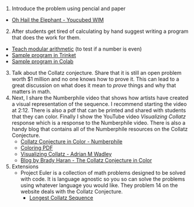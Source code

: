 1. Introduce the problem using pencial and paper
  - [Oh Hail the Elephant - Youcubed WIM](https://www.youcubed.org/wp-content/uploads/2019/08/WIM-Oh-Hail-the-Elephant-Grades-6-8.pdf)
2. After students get tired of calculating by hand suggest writing a program that does the work for them. 
  - [Teach modular arithmetic](https://youtu.be/5OjZWSdxlU0) (to test if a number is even)
  - [Sample program in Trinket](https://trinket.io/python/37fae0a0f9)
  - [Sample program in Colab ](https://colab.research.google.com/drive/1KM3fXUNxg_KuiYvTGVckDt_MU3yzQGk4?usp=sharing)
 
3. Talk about the Collatz conjecture. Share that it is still an open problem worth $1 million and no one knows how to prove it. This can lead to a great discussion on what does it mean to *prove* things and why that matters in math. 
4. Next, I share the Numberphile video that shows how artists have created a visual representation of the sequence. I recommend starting the video at 2:12. There is also a pdf that can be printed and shared with students that they can color. Finally I show the YouTube video *Visualizing Collatz* response which is a response to the Numberphile video. There is also a handy blog that contains all of the Numberphile resources on the Collatz Conjecture. 
    - [Collatz Conjecture in Color - Numberphile](https://www.youtube.com/watch?v=LqKpkdRRLZw)
    - [Coloring PDF](https://static1.squarespace.com/static/548b5b70e4b0b57ba182907d/t/58da8df81b10e35ee212221a/1490718217324/seaweed_file.jpg)
    - [Visualizing Collatz - Adrian M Wadley ](https://www.youtube.com/channel/UC_Izu8EyqRjJBdWM9wLhWlg)
    - [Blog by Brady Haran - The Collatz Conjecture in Color](https://www.bradyharanblog.com/blog/the-collatz-conjecture-in-colour)
5. Extensions
    - Project Euler is a collection of math problems designed to be solved with code. It is language agnostic so you so can solve the problems using whatever language you would like. They problem 14 on the website deals with the Collatz Conjecture.
        - [Longest Collatz Sequence](https://projecteuler.net/problem=14)



